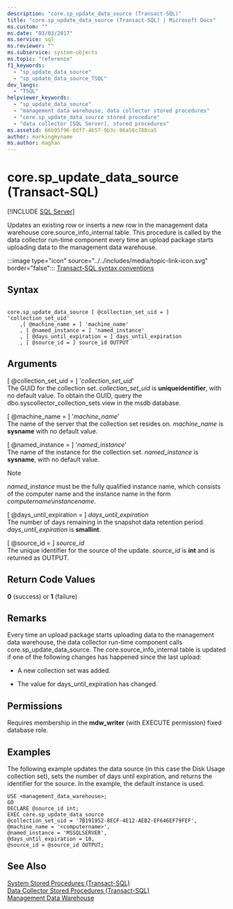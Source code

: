 ```yaml
---
description: "core.sp_update_data_source (Transact-SQL)"
title: "core.sp_update_data_source (Transact-SQL) | Microsoft Docs"
ms.custom: ""
ms.date: "03/03/2017"
ms.service: sql
ms.reviewer: ""
ms.subservice: system-objects
ms.topic: "reference"
f1_keywords: 
  - "sp_update_data_source"
  - "sp_update_data_source_TSQL"
dev_langs: 
  - "TSQL"
helpviewer_keywords: 
  - "sp_update_data_source"
  - "management data warehouse, data collector stored procedures"
  - "core.sp_update_data_source stored procedure"
  - "data collector [SQL Server], stored procedures"
ms.assetid: 66b95f96-6df7-4657-9b3c-86a58c788ca5
author: markingmyname
ms.author: maghan
---
```

# core.sp_update_data_source (Transact-SQL)
[!INCLUDE [SQL Server](../../includes/applies-to-version/sqlserver.md)]

  Updates an existing row or inserts a new row in the management data warehouse core.source_info_internal table. This procedure is called by the data collector run-time component every time an upload package starts uploading data to the management data warehouse.  
  
 :::image type="icon" source="../../includes/media/topic-link-icon.svg" border="false"::: [Transact-SQL syntax conventions](../../t-sql/language-elements/transact-sql-syntax-conventions-transact-sql.md)  
  
## Syntax  
  
```  
  
core.sp_update_data_source [ @collection_set_uid = ] 'collection_set_uid'  
    ,[ @machine_name = ] 'machine_name'  
    , [ @named_instance = ] 'named_instance'  
    , [ @days_until_expiration = ] days_until_expiration  
    , [ @source_id = ] source_id OUTPUT  
```  
  
## Arguments  
 [ @collection_set_uid = ] '*collection_set_uid*'  
 The GUID for the collection set. *collection_set_uid* is **uniqueidentifier**, with no default value. To obtain the GUID, query the dbo.syscollector_collection_sets view in the msdb database.  
  
 [ @machine_name = ] '*machine_name*'  
 The name of the server that the collection set resides on. *machine_name* is **sysname** with no default value.  
  
 [ @named_instance = ] '*named_instance*'  
 The name of the instance for the collection set. *named_instance* is **sysname**, with no default value.  
  
> [!NOTE]  
>  *named_instance* must be the fully qualified instance name, which consists of the computer name and the instance name in the form *computername*\\*instancename*.  
  
 [ @days_until_expiration = ] *days_until_expiration*  
 The number of days remaining in the snapshot data retention period. *days_until_expiration* is **smallint**.  
  
 [ @source_id = ] *source_id*  
 The unique identifier for the source of the update. *source_id* is **int** and is returned as OUTPUT.  
  
## Return Code Values  
 **0** (success) or **1** (failure)  
  
## Remarks  
 Every time an upload package starts uploading data to the management data warehouse, the data collector run-time component calls core.sp_update_data_source. The core.source_info_internal table is updated if one of the following changes has happened since the last upload:  
  
-   A new collection set was added.  
  
-   The value for days_until_expiration has changed.  
  
## Permissions  
 Requires membership in the **mdw_writer** (with EXECUTE permission) fixed database role.  
  
## Examples  
 The following example updates the data source (in this case the Disk Usage collection set), sets the number of days until expiration, and returns the identifier for the source. In the example, the default instance is used.  
  
```  
USE <management_data_warehouse>;  
GO  
DECLARE @source_id int;  
EXEC core.sp_update_data_source   
@collection_set_uid = '7B191952-8ECF-4E12-AEB2-EF646EF79FEF',   
@machine_name = '<computername>',  
@named_instance = 'MSSQLSERVER',  
@days_until_expiration = 10,  
@source_id = @source_id OUTPUT;  
```  
  
## See Also  
 [System Stored Procedures &#40;Transact-SQL&#41;](../../relational-databases/system-stored-procedures/system-stored-procedures-transact-sql.md)   
 [Data Collector Stored Procedures &#40;Transact-SQL&#41;](../../relational-databases/system-stored-procedures/data-collector-stored-procedures-transact-sql.md)   
 [Management Data Warehouse](../../relational-databases/data-collection/management-data-warehouse.md)  
  
  
